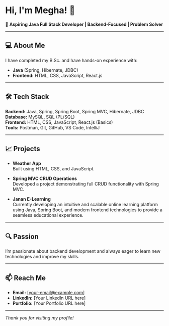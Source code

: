# Hi, I'm Megha! 👋

🚀 **Aspiring Java Full Stack Developer | Backend-Focused | Problem Solver**

---

## 💻 About Me

I have completed my B.Sc. and have hands-on experience with:
- **Java** (Spring, Hibernate, JDBC)
- **Frontend:** HTML, CSS, JavaScript, React.js

---

## 🛠️ Tech Stack

**Backend:** Java, Spring, Spring Boot, Spring MVC, Hibernate, JDBC  
**Database:** MySQL, SQL (PL/SQL)  
**Frontend:** HTML, CSS, JavaScript, React.js (Basics)  
**Tools:** Postman, Git, GitHub, VS Code, IntelliJ

---

## 📈 Projects

- **Weather App**  
  Built using HTML, CSS, and JavaScript.

- **Spring MVC CRUD Operations**  
  Developed a project demonstrating full CRUD functionality with Spring MVC.

- **Janan E-Learning**  
  Currently developing an intuitive and scalable online learning platform using Java, Spring Boot, and modern frontend technologies to provide a seamless educational experience.

---

## 🔍 Passion

I’m passionate about backend development and always eager to learn new technologies and improve my skills.

---

## 📫 Reach Me

- **Email:** [your-email@example.com]
- **LinkedIn:** [Your LinkedIn URL here]
- **Portfolio:** [Your Portfolio URL here]

---

_Thank you for visiting my profile!_
